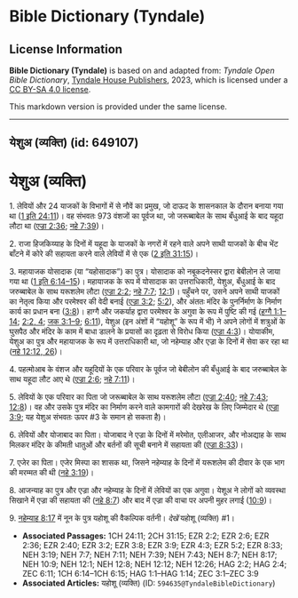 # Bible Dictionary (Tyndale)

## License Information

**Bible Dictionary (Tyndale)** is based on and adapted from: _Tyndale Open Bible Dictionary_, [Tyndale House Publishers](https://tyndaleopenresources.com/), 2023, which is licensed under a [CC BY-SA 4.0 license](https://creativecommons.org/licenses/by-sa/4.0/legalcode.en).

This markdown version is provided under the same license.



--------------------------------

## येशुअ (व्यक्ति) (id: 649107)

येशुअ (व्यक्ति)
===============

1\. लेवियों और 24 याजकों के विभागों में से नौवें का प्रमुख, जो दाऊद के शासनकाल के दौरान बनाया गया था ([1 इति 24:11](https://ref.ly/1Chr24:11))। वह संभवतः 973 वंशजों का पूर्वज था, जो जरूब्बाबेल के साथ बँधुआई के बाद यहूदा लौटा था ([एज्रा 2:36](https://ref.ly/Ezra2:36); [नहे 7:39](https://ref.ly/Neh7:39))।

2\. राजा हिजकिय्याह के दिनों में यहूदा के याजकों के नगरों में रहने वाले अपने साथी याजकों के बीच भेंट बाँटने में कोरे की सहायता करने वाले लेवियों में से एक ([2 इति 31:15](https://ref.ly/2Chr31:15))।

3\. महायाजक योसादाक (या “यहोसादाक”) का पुत्र। योसादाक को नबूकदनेस्सर द्वारा बेबीलोन ले जाया गया था ([1 इति 6:14–15](https://ref.ly/1Chr6:14-1Chr6:15))। महायाजक के रूप में योसादाक का उत्तराधिकारी, येशुअ, बँधुआई के बाद जरुब्बाबेल के साथ यरूशलेम लौटा ([एज्रा 2:2](https://ref.ly/Ezra2:2); [नहे 7:7](https://ref.ly/Neh7:7); [12:1](https://ref.ly/Neh12:1))। पहुँचने पर, उसने अपने साथी याजकों का नेतृत्व किया और परमेश्वर की वेदी बनाई ([एज्रा 3:2](https://ref.ly/Ezra3:2); [5:2](https://ref.ly/Ezra5:2)), और अंततः मंदिर के पुनर्निर्माण के निर्माण कार्य का प्रधान बना ([3:8](https://ref.ly/Ezra3:8))। हाग्गै और जकर्याह द्वारा परमेश्वर के अगुवा के रूप में पुष्टि की गई ([हग्गै 1:1–14](https://ref.ly/Hag1:1-Hag1:14); [2:2, 4](https://ref.ly/Hag2:2,Hag2:4); [जक 3:1–9](https://ref.ly/Zech3:1-Zech3:9); [6:11](https://ref.ly/Zech6:11)), येशुअ (इन अंशों में “यहोशू” के रूप में भी) ने अपने लोगों में शत्रुओं के घुसपैठ और मंदिर के काम में बाधा डालने के प्रयासों का दृढ़ता से विरोध किया ([एज्रा 4:3](https://ref.ly/Ezra4:3))। योयाकीम, येशुअ का पुत्र और महायाजक के रूप में उत्तराधिकारी था, जो नहेम्याह और एज्रा के दिनों में सेवा कर रहा था ([नहे 12:12, 26](https://ref.ly/Neh12:12,Neh12:26))।

4\. पहत्मोआब के वंशज और यहूदियों के एक परिवार के पूर्वज जो बेबीलोन की बँधुआई के बाद जरुब्बाबेल के साथ यहूदा लौट आए थे ([एज्रा 2:6](https://ref.ly/Ezra2:6); [नहे 7:11](https://ref.ly/Neh7:11))।

5\. लेवियों के एक परिवार का पिता जो जरूब्बाबेल के साथ यरूशलेम लौटा ([एज्रा 2:40](https://ref.ly/Ezra2:40); [नहे 7:43](https://ref.ly/Neh7:43); [12:8](https://ref.ly/Neh12:8))। वह और उसके पुत्र मंदिर का निर्माण करने वाले कामगारों की देखरेख के लिए जिम्मेदार थे ([एज्रा 3:9](https://ref.ly/Ezra3:9); यह येशुअ संभवतः ऊपर \#3 के समान हो सकता है)।

6\. लेवियों और योजाबाद का पिता। योजाबाद ने एज्रा के दिनों में मरेमोत, एलीआजर, और नोअद्याह के साथ मिलकर मंदिर के कीमती धातुओं और बर्तनों की सूची बनाने में सहायता की ([एज्रा 8:33](https://ref.ly/Ezra8:33))।

7\. एजेर का पिता। एजेर मिस्पा का शासक था, जिसने नहेम्याह के दिनों में यरूशलेम की दीवार के एक भाग की मरम्मत की थी ([नहे 3:19](https://ref.ly/Neh3:19))।

8\. आजन्याह का पुत्र और एज्रा और नहेम्याह के दिनों में लेवियों का एक अगुवा। येशूअ ने लोगों को व्यवस्था सिखाने में एज्रा की सहायता की ([नहे 8:7](https://ref.ly/Neh8:7)) और बाद में एज्रा की वाचा पर अपनी मुहर लगाई ([10:9](https://ref.ly/Neh10:9))।

9\. [नहेम्याह 8:17](https://ref.ly/Neh8:17) में नून के पुत्र यहोशू की वैकल्पिक वर्तनी। *देखें* यहोशू (व्यक्ति) \#1।

* **Associated Passages:** 1CH 24:11; 2CH 31:15; EZR 2:2; EZR 2:6; EZR 2:36; EZR 2:40; EZR 3:2; EZR 3:8; EZR 3:9; EZR 4:3; EZR 5:2; EZR 8:33; NEH 3:19; NEH 7:7; NEH 7:11; NEH 7:39; NEH 7:43; NEH 8:7; NEH 8:17; NEH 10:9; NEH 12:1; NEH 12:8; NEH 12:12; NEH 12:26; HAG 2:2; HAG 2:4; ZEC 6:11; 1CH 6:14–1CH 6:15; HAG 1:1–HAG 1:14; ZEC 3:1–ZEC 3:9
* **Associated Articles:** यहोशू (व्यक्ति) (ID: `594635@TyndaleBibleDictionary`)

